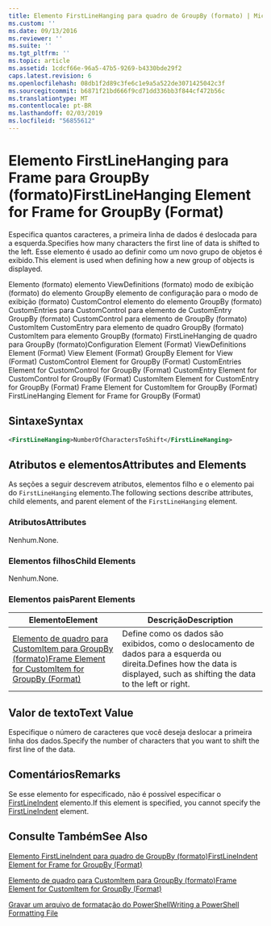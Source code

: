 ```yaml
---
title: Elemento FirstLineHanging para quadro de GroupBy (formato) | Microsoft Docs
ms.custom: ''
ms.date: 09/13/2016
ms.reviewer: ''
ms.suite: ''
ms.tgt_pltfrm: ''
ms.topic: article
ms.assetid: 1cdcf66e-96a5-47b5-9269-b4330bde29f2
caps.latest.revision: 6
ms.openlocfilehash: 08db1f2d89c3fe6c1e9a5a522de3071425042c3f
ms.sourcegitcommit: b6871f21bd666f9cd71dd336bb3f844cf472b56c
ms.translationtype: MT
ms.contentlocale: pt-BR
ms.lasthandoff: 02/03/2019
ms.locfileid: "56855612"
---
```

# <a name="firstlinehanging-element-for-frame-for-groupby-format"></a><span data-ttu-id="6f1c5-102">Elemento FirstLineHanging para Frame para GroupBy (formato)</span><span class="sxs-lookup"><span data-stu-id="6f1c5-102">FirstLineHanging Element for Frame for GroupBy (Format)</span></span>

<span data-ttu-id="6f1c5-103">Especifica quantos caracteres, a primeira linha de dados é deslocada para a esquerda.</span><span class="sxs-lookup"><span data-stu-id="6f1c5-103">Specifies how many characters the first line of data is shifted to the left.</span></span> <span data-ttu-id="6f1c5-104">Esse elemento é usado ao definir como um novo grupo de objetos é exibido.</span><span class="sxs-lookup"><span data-stu-id="6f1c5-104">This element is used when defining how a new group of objects is displayed.</span></span>

<span data-ttu-id="6f1c5-105">Elemento (formato) elemento ViewDefinitions (formato) modo de exibição (formato) do elemento GroupBy elemento de configuração para o modo de exibição (formato) CustomControl elemento do elemento GroupBy (formato) CustomEntries para CustomControl para elemento de CustomEntry GroupBy (formato) CustomControl para elemento de GroupBy (formato) CustomItem CustomEntry para elemento de quadro GroupBy (formato) CustomItem para elemento GroupBy (formato) FirstLineHanging de quadro para GroupBy (formato)</span><span class="sxs-lookup"><span data-stu-id="6f1c5-105">Configuration Element (Format) ViewDefinitions Element (Format) View Element (Format) GroupBy Element for View (Format) CustomControl Element for GroupBy (Format) CustomEntries Element for CustomControl for GroupBy (Format) CustomEntry Element for CustomControl for GroupBy (Format) CustomItem Element for CustomEntry for GroupBy (Format) Frame Element for CustomItem for GroupBy (Format) FirstLineHanging Element for Frame for GroupBy (Format)</span></span>

## <a name="syntax"></a><span data-ttu-id="6f1c5-106">Sintaxe</span><span class="sxs-lookup"><span data-stu-id="6f1c5-106">Syntax</span></span>

```xml
<FirstLineHanging>NumberOfCharactersToShift</FirstLineHanging>
```

## <a name="attributes-and-elements"></a><span data-ttu-id="6f1c5-107">Atributos e elementos</span><span class="sxs-lookup"><span data-stu-id="6f1c5-107">Attributes and Elements</span></span>

<span data-ttu-id="6f1c5-108">As seções a seguir descrevem atributos, elementos filho e o elemento pai do `FirstLineHanging` elemento.</span><span class="sxs-lookup"><span data-stu-id="6f1c5-108">The following sections describe attributes, child elements, and parent element of the `FirstLineHanging` element.</span></span>

### <a name="attributes"></a><span data-ttu-id="6f1c5-109">Atributos</span><span class="sxs-lookup"><span data-stu-id="6f1c5-109">Attributes</span></span>

<span data-ttu-id="6f1c5-110">Nenhum.</span><span class="sxs-lookup"><span data-stu-id="6f1c5-110">None.</span></span>

### <a name="child-elements"></a><span data-ttu-id="6f1c5-111">Elementos filhos</span><span class="sxs-lookup"><span data-stu-id="6f1c5-111">Child Elements</span></span>

<span data-ttu-id="6f1c5-112">Nenhum.</span><span class="sxs-lookup"><span data-stu-id="6f1c5-112">None.</span></span>

### <a name="parent-elements"></a><span data-ttu-id="6f1c5-113">Elementos pais</span><span class="sxs-lookup"><span data-stu-id="6f1c5-113">Parent Elements</span></span>

|<span data-ttu-id="6f1c5-114">Elemento</span><span class="sxs-lookup"><span data-stu-id="6f1c5-114">Element</span></span>|<span data-ttu-id="6f1c5-115">Descrição</span><span class="sxs-lookup"><span data-stu-id="6f1c5-115">Description</span></span>|
|-------------|-----------------|
|[<span data-ttu-id="6f1c5-116">Elemento de quadro para CustomItem para GroupBy (formato)</span><span class="sxs-lookup"><span data-stu-id="6f1c5-116">Frame Element for CustomItem for GroupBy (Format)</span></span>](./frame-element-for-customitem-for-groupby-format.md)|<span data-ttu-id="6f1c5-117">Define como os dados são exibidos, como o deslocamento de dados para a esquerda ou direita.</span><span class="sxs-lookup"><span data-stu-id="6f1c5-117">Defines how the data is displayed, such as shifting the data to the left or right.</span></span>|

## <a name="text-value"></a><span data-ttu-id="6f1c5-118">Valor de texto</span><span class="sxs-lookup"><span data-stu-id="6f1c5-118">Text Value</span></span>

<span data-ttu-id="6f1c5-119">Especifique o número de caracteres que você deseja deslocar a primeira linha dos dados.</span><span class="sxs-lookup"><span data-stu-id="6f1c5-119">Specify the number of characters that you want to shift the first line of the data.</span></span>

## <a name="remarks"></a><span data-ttu-id="6f1c5-120">Comentários</span><span class="sxs-lookup"><span data-stu-id="6f1c5-120">Remarks</span></span>

<span data-ttu-id="6f1c5-121">Se esse elemento for especificado, não é possível especificar o [FirstLineIndent](./firstlineindent-element-for-frame-for-groupby-format.md) elemento.</span><span class="sxs-lookup"><span data-stu-id="6f1c5-121">If this element is specified, you cannot specify the [FirstLineIndent](./firstlineindent-element-for-frame-for-groupby-format.md) element.</span></span>

## <a name="see-also"></a><span data-ttu-id="6f1c5-122">Consulte Também</span><span class="sxs-lookup"><span data-stu-id="6f1c5-122">See Also</span></span>

[<span data-ttu-id="6f1c5-123">Elemento FirstLineIndent para quadro de GroupBy (formato)</span><span class="sxs-lookup"><span data-stu-id="6f1c5-123">FirstLineIndent Element for Frame for GroupBy (Format)</span></span>](./firstlineindent-element-for-frame-for-groupby-format.md)

[<span data-ttu-id="6f1c5-124">Elemento de quadro para CustomItem para GroupBy (formato)</span><span class="sxs-lookup"><span data-stu-id="6f1c5-124">Frame Element for CustomItem for GroupBy (Format)</span></span>](./frame-element-for-customitem-for-groupby-format.md)

[<span data-ttu-id="6f1c5-125">Gravar um arquivo de formatação do PowerShell</span><span class="sxs-lookup"><span data-stu-id="6f1c5-125">Writing a PowerShell Formatting File</span></span>](./writing-a-powershell-formatting-file.md)
